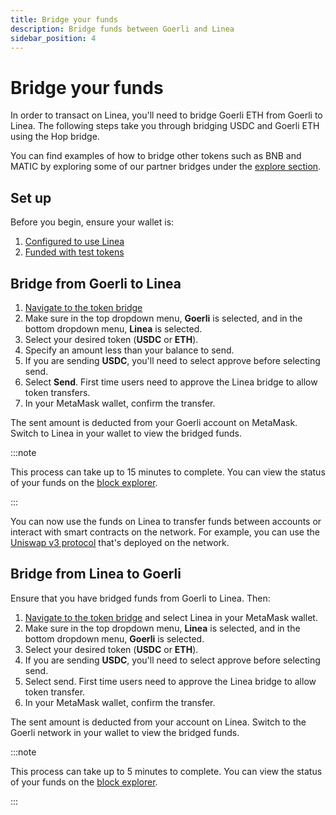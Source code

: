 ```yaml
---
title: Bridge your funds
description: Bridge funds between Goerli and Linea
sidebar_position: 4
---
```


# Bridge your funds

In order to transact on Linea, you'll need to bridge Goerli ETH from Goerli to Linea. The following steps take you through bridging USDC and Goerli ETH using the Hop bridge.

You can find examples of how to bridge other tokens such as BNB and MATIC by exploring some of our partner bridges under the [explore section](./explore/).

## Set up

Before you begin, ensure your wallet is:

1. [Configured to use Linea](./set-up-your-wallet.md)
1. [Funded with test tokens](../fund.md#get-test-eth-on-goerli)

## Bridge from Goerli to Linea

1.  [Navigate to the token bridge](https://goerli.hop.exchange/#/send?token=ETH&sourceNetwork=ethereum&destNetwork=linea)
1.  Make sure in the top dropdown menu, **Goerli** is selected, and in the bottom dropdown menu, **Linea** is selected.
1.  Select your desired token (**USDC** or **ETH**).
1.  Specify an amount less than your balance to send.
1.  If you are sending **USDC**, you'll need to select approve before selecting send.
1.  Select **Send**. First time users need to approve the Linea bridge to allow token transfers.
1.  In your MetaMask wallet, confirm the transfer.

The sent amount is deducted from your Goerli account on MetaMask. Switch to Linea in your wallet to view the bridged funds.

<!--markdown-link-check-enable -->

:::note

This process can take up to 15 minutes to complete. You can view the status of your funds on the [block explorer](https://goerli.lineascan.build/).

:::

You can now use the funds on Linea to transfer funds between accounts or interact with smart contracts on the network. For example, you can use the [Uniswap v3 protocol](./explore/use-uniswap.md) that's deployed on the network.

## Bridge from Linea to Goerli

Ensure that you have bridged funds from Goerli to Linea. Then:

1. [Navigate to the token bridge](https://goerli.hop.exchange/#/send?token=ETH&sourceNetwork=linea&destNetwork=ethereum) and select Linea in your MetaMask wallet.
1. Make sure in the top dropdown menu, **Linea** is selected, and in the bottom dropdown menu, **Goerli** is selected.
1. Select your desired token (**USDC** or **ETH**).
1. If you are sending **USDC**, you'll need to select approve before selecting send.
1. Select send. First time users need to approve the Linea bridge to allow token transfer.
1. In your MetaMask wallet, confirm the transfer.

The sent amount is deducted from your account on Linea. Switch to the Goerli network in your wallet to view the bridged funds.

:::note

This process can take up to 5 minutes to complete. You can view the status of your funds on the [block explorer](https://goerli.lineascan.build/).

:::

<!--markdown-link-check-enable -->
